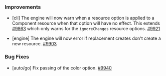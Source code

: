 ### Improvements

- [cli] The engine will now warn when a resource option is applied to a Component resource when that option will have no effect. This extends [#9863](https://github.com/pulumi/pulumi/pull/9863) which only warns for the `ignoreChanges` resource options.
  [#9921](https://github.com/pulumi/pulumi/pull/9921)

- [engine] The engine will now error if replacement creates don't create a new resource.
  [#9903](https://github.com/pulumi/pulumi/pull/9903)

### Bug Fixes

- [auto/go] Fix passing of the color option.
  [#9940](https://github.com/pulumi/pulumi/pull/9940)
